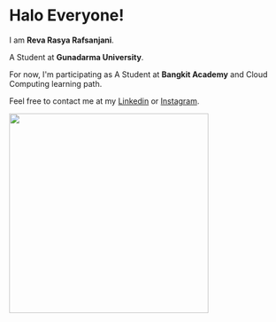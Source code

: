 # Halo Everyone! 

I am **Reva Rasya Rafsanjani**.<br>

A Student at **Gunadarma University**.<br>

For now, I'm participating as A Student at **Bangkit Academy** and Cloud Computing learning path.<br>

Feel free to contact me at my [Linkedin](www.linkedin.com/in/reva-rasya-rafsanjani) or [Instagram](https://www.instagram.com/aceontr/).

<img height="360"  src="https://c4.wallpaperflare.com/wallpaper/782/245/80/solo-leveling-sung-jin-woo-manhwa-hd-wallpaper-preview.jpg" alt="">

